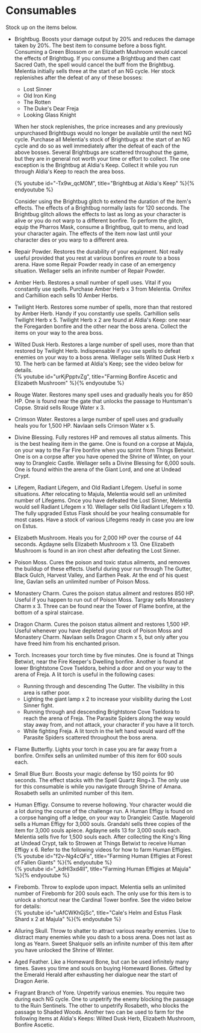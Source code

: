 # Consumables

Stock up on the items below.

-   Brightbug. Boosts your damage output by 20% and reduces the damage taken by
    20%. The best item to consume before a boss fight. Consuming a Green Blossom
    or an Elizabeth Mushroom would cancel the effects of Brightbug. If you
    consume a Brightbug and then cast Sacred Oath, the spell would cancel the
    buff from the Brightbug. Melentia initially sells three at the start of an
    NG cycle. Her stock replenishes after the defeat of any of these bosses:

    -   Lost Sinner
    -   Old Iron King
    -   The Rotten
    -   The Duke's Dear Freja
    -   Looking Glass Knight

    When her stock replenishes, the price increases and any previously
    unpurchased Brightbugs would no longer be available until the next NG cycle.
    Purchase all Melentia's stock of Brightbugs at the start of an NG cycle and
    do so as well immediately after the defeat of each of the above bosses.
    Several Brightbugs are scattered throughout the game, but they are in
    general not worth your time or effort to collect. The one exception is the
    Brightbug at Aldia's Keep. Collect it while you run through Aldia's Keep to
    reach the area boss.

    {% youtube id="-Tx9w_qcM0M", title="Brightbug at Aldia's Keep" %}{% endyoutube %}

    Consider using the Brightbug glitch to extend the duration of the item's
    effects. The effects of a Brightbug normally lasts for 120 seconds. The
    Brightbug glitch allows the effects to last as long as your character is
    alive or you do not warp to a different bonfire. To perform the glitch,
    equip the Pharros Mask, consume a Brightbug, quit to menu, and load your
    character again. The effects of the item now last until your character dies
    or you warp to a different area.

-   Repair Powder. Restores the durability of your equipment. Not really useful
    provided that you rest at various bonfires _en route_ to a boss arena. Have
    some Repair Powder ready in case of an emergency situation. Wellager sells
    an infinite number of Repair Powder.
-   Amber Herb. Restores a small number of spell uses. Vital if you constantly
    use spells. Purchase Amber Herb x 3 from Melentia. Ornifex and Carhillion
    each sells 10 Amber Herbs.
-   Twilight Herb. Restores some number of spells, more than that restored by
    Amber Herb. Handy if you constantly use spells. Carhillion sells Twilight
    Herb x 5. Twilight Herb x 2 are found at Aldia's Keep: one near the
    Foregarden bonfire and the other near the boss arena. Collect the items on
    your way to the area boss.
-   Wilted Dusk Herb. Restores a large number of spell uses, more than that
    restored by Twilight Herb. Indispensable if you use spells to defeat enemies
    on your way to a boss arena. Wellager sells Wilted Dusk Herb x 10. The herb
    can be farmed at Aldia's Keep; see the video below for details.<br/>
    {% youtube id="urKjPpptvZg", title="Farming Bonfire Ascetic and Elizabeth Mushroom" %}{% endyoutube %}
-   Rouge Water. Restores many spell uses and gradually heals you for 850 HP.
    One is found near the gate that unlocks the passage to Huntsman's Copse.
    Straid sells Rouge Water x 3.
-   Crimson Water. Restores a large number of spell uses and gradually heals you
    for 1,500 HP. Navlaan sells Crimson Water x 5.
-   Divine Blessing. Fully restores HP and removes all status ailments. This is
    the best healing item in the game. One is found on a corpse at Majula, on
    your way to the Far Fire bonfire when you sprint from Things Betwixt. One is
    on a corpse after you have opened the Shrine of Winter, on your way to
    Drangleic Castle. Wellager sells a Divine Blessing for 6,000 souls. One is
    found within the arena of the Giant Lord, and one at Undead Crypt.
-   Lifegem, Radiant Lifegem, and Old Radiant Lifegem. Useful in some
    situations. After relocating to Majula, Melentia would sell an unlimited
    number of Lifegems. Once you have defeated the Lost Sinner, Melentia would
    sell Radiant Lifegem x 10. Wellager sells Old Radiant Lifegem x 10. The
    fully upgraded Estus Flask should be your healing consumable for most cases.
    Have a stock of various Lifegems ready in case you are low on Estus.
-   Elizabeth Mushroom. Heals you for 2,000 HP over the course of 44 seconds.
    Agdayne sells Elizabeth Mushroom x 13. One Elizabeth Mushroom is found in an
    iron chest after defeating the Lost Sinner.
-   Poison Moss. Cures the poison and toxic status ailments, and removes the
    buildup of these effects. Useful during your run through The Gutter, Black
    Gulch, Harvest Valley, and Earthen Peak. At the end of his quest line,
    Gavlan sells an unlimited number of Poison Moss.
-   Monastery Charm. Cures the poison status ailment and restores 850 HP. Useful
    if you happen to run out of Poison Moss. Targray sells Monastery Charm x 3.
    Three can be found near the Tower of Flame bonfire, at the bottom of a
    spiral staircase.
-   Dragon Charm. Cures the poison status ailment and restores 1,500 HP. Useful
    whenever you have depleted your stock of Poison Moss and Monastery Charm.
    Navlaan sells Dragon Charm x 5, but only after you have freed him from his
    enchanted prison.
-   Torch. Increases your torch time by five minutes. One is found at Things
    Betwixt, near the Fire Keeper's Dwelling bonfire. Another is found at lower
    Brightstone Cove Tseldora, behind a door and on your way to the arena of
    Freja. A lit torch is useful in the following cases:

    -   Running through and descending The Gutter. The visibility in this area
        is rather poor.
    -   Lighting the giant lamp x 2 to increase your visibility during the Lost
        Sinner fight.
    -   Running through and descending Brightstone Cove Tseldora to reach the
        arena of Freja. The Parasite Spiders along the way would stay away from,
        and not attack, your character if you have a lit torch.
    -   While fighting Freja. A lit torch in the left hand would ward off the
        Parasite Spiders scattered throughout the boss arena.

-   Flame Butterfly. Lights your torch in case you are far away from a bonfire.
    Ornifex sells an unlimited number of this item for 600 souls each.
-   Small Blue Burr. Boosts your magic defense by 150 points for 90 seconds. The
    effect stacks with the Spell Quartz Ring+3. The only use for this consumable
    is while you navigate through Shrine of Amana. Rosabeth sells an unlimited
    number of this item.
-   Human Effigy. Consume to reverse hollowing. Your character would die a lot
    during the course of the challenge run. A Human Effigy is found on a corpse
    hanging off a ledge, on your way to Drangleic Castle. Magerold sells a Human
    Effigy for 3,000 souls. Grandahl sells three copies of the item for 3,000
    souls apiece. Agdayne sells 13 for 3,000 souls each. Melentia sells five for
    1,500 souls each. After collecting the King's Ring at Undead Crypt, talk to
    Strowen at Things Betwixt to receive Human Effigy x 6. Refer to the
    following videos for how to farm Human Effigies.<br/>
    {% youtube id="f2v-Ng4cQFs", title="Farming Human Effigies at Forest of Fallen Giants" %}{% endyoutube %}<br/>
    {% youtube id="_kdHI3xd4II", title="Farming Human Effigies at Majula" %}{% endyoutube %}
-   Firebomb. Throw to explode upon impact. Melentia sells an unlimited number
    of Firebomb for 200 souls each. The only use for this item is to unlock a
    shortcut near the Cardinal Tower bonfire. See the video below for
    details:<br/>
    {% youtube id="uAfCWKhGjSc", title="Cale's Helm and Estus Flask Shard x 2 at Majula" %}{% endyoutube %}
-   Alluring Skull. Throw to shatter to attract various nearby enemies. Use to
    distract many enemies while you dash to a boss arena. Does not last as long
    as Yearn. Sweet Shalquoir sells an infinite number of this item after you
    have unlocked the Shrine of Winter.
-   Aged Feather. Like a Homeward Bone, but can be used infinitely many times.
    Saves you time and souls on buying Homeward Bones. Gifted by the Emerald
    Herald after exhausting her dialogue near the start of Dragon Aerie.
-   Fragrant Branch of Yore. Unpetrify various enemies. You require two during
    each NG cycle. One to unpetrify the enemy blocking the passage to the Ruin
    Sentinels. The other to unpetrify Rosabeth, who blocks the passage to Shaded
    Woods. Another two can be used to farm for the following items at Aldia's
    Keeps: Wilted Dusk Herb, Elizabeth Mushroom, Bonfire Ascetic.
